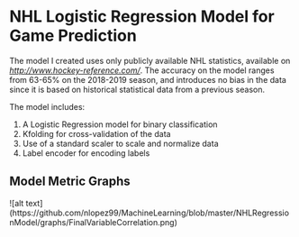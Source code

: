 <h1>NHL Logistic Regression Model for Game Prediction</h1>

The model I created uses only publicly available NHL statistics, available on *http://www.hockey-reference.com/*.
The accuracy on the model ranges from 63-65% on the 2018-2019 season, and introduces no bias in the data since it is based on
historical statistical data from a previous season. 

The model includes:
1. A Logistic Regression model for binary classification
1. Kfolding for cross-validation of the data
1. Use of a standard scaler to scale and normalize data
1. Label encoder for encoding labels

<h2>Model Metric Graphs</h2>
![alt text](https://github.com/nlopez99/MachineLearning/blob/master/NHLRegressionModel/graphs/FinalVariableCorrelation.png)

